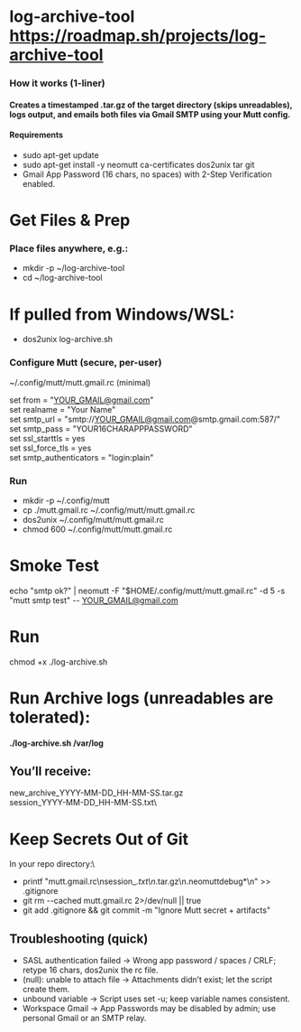 # log-archive-tool https://roadmap.sh/projects/log-archive-tool

### How it works (1-liner)
#### Creates a timestamped .tar.gz of the target directory (skips unreadables), logs output, and emails both files via Gmail SMTP using your Mutt config.

#### Requirements
- sudo apt-get update
- sudo apt-get install -y neomutt ca-certificates dos2unix tar git
- Gmail App Password (16 chars, no spaces) with 2-Step Verification enabled.

# Get Files & Prep
### Place files anywhere, e.g.:
- mkdir -p ~/log-archive-tool
- cd ~/log-archive-tool

# If pulled from Windows/WSL:
- dos2unix log-archive.sh

### Configure Mutt (secure, per-user)

~/.config/mutt/mutt.gmail.rc (minimal)

set from      = "YOUR_GMAIL@gmail.com"\
set realname  = "Your Name"\
set smtp_url  = "smtp://YOUR_GMAIL@gmail.com@smtp.gmail.com:587/"\
set smtp_pass = "YOUR16CHARAPPPASSWORD"\
set ssl_starttls = yes\
set ssl_force_tls = yes\
set smtp_authenticators = "login:plain"

### Run
- mkdir -p ~/.config/mutt
- cp ./mutt.gmail.rc ~/.config/mutt/mutt.gmail.rc
- dos2unix ~/.config/mutt/mutt.gmail.rc
- chmod 600 ~/.config/mutt/mutt.gmail.rc

# Smoke Test
echo "smtp ok?" | neomutt -F "$HOME/.config/mutt/mutt.gmail.rc" -d 5 -s "mutt smtp test" -- YOUR_GMAIL@gmail.com

# Run
chmod +x ./log-archive.sh

# Run Archive logs (unreadables are tolerated):
#### ./log-archive.sh /var/log

## You’ll receive:
new_archive_YYYY-MM-DD_HH-MM-SS.tar.gz\
session_YYYY-MM-DD_HH-MM-SS.txt\

# Keep Secrets Out of Git

In your repo directory:\

- printf "mutt.gmail.rc\nsession_*.txt\n*.tar.gz\n.neomuttdebug*\n" >> .gitignore
- git rm --cached mutt.gmail.rc 2>/dev/null || true
- git add .gitignore && git commit -m "Ignore Mutt secret + artifacts"

## Troubleshooting (quick)

- SASL authentication failed → Wrong app password / spaces / CRLF; retype 16 chars, dos2unix the rc file.
- (null): unable to attach file → Attachments didn’t exist; let the script create them.
- unbound variable → Script uses set -u; keep variable names consistent.
- Workspace Gmail → App Passwords may be disabled by admin; use personal Gmail or an SMTP relay.
